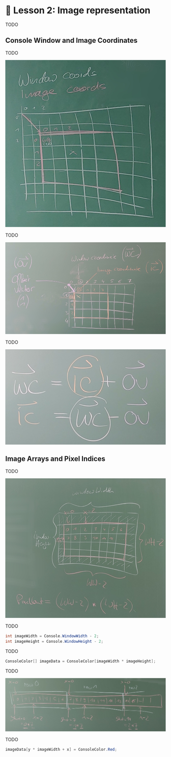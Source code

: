 # 📖 Lesson 2: Image representation

TODO

## Console Window and Image Coordinates

TODO

![](../Drawings/Console%20Window%20and%20Image%20Coordinates%201.jpg)

TODO

![](../Drawings/Console%20Window%20and%20Image%20Coordinates%202.jpg)

TODO

![](../Drawings/Console%20Window%20and%20Image%20Coordinates%203.jpg)

## Image Arrays and Pixel Indices

TODO

![](../Drawings/Console%20Window%20and%20Image%20Data.jpg)

TODO

```csharp
int imageWidth = Console.WindowWidth - 2;
int imageHeight = Console.WindowHeight - 2;
```

TODO

```csharp
ConsoleColor[] imageData = ConsoleColor[imageWidth * imageHeight];
```

TODO

![](../Drawings/Image%20Data%20Array%20Indexing.jpg)

TODO

```csharp
imageData[y * imageWidth + x] = ConsoleColor.Red;
```